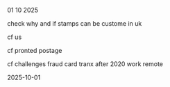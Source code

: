 01 10 2025

check why and if stamps can be custome in uk 

cf us

cf pronted postage

cf challenges fraud card tranx after 2020 work remote 

2025-10-01
